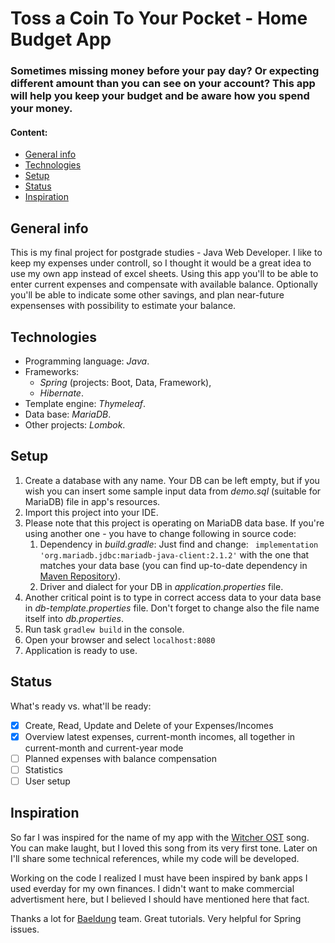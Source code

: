 # Toss a Coin To Your Pocket - Home Budget App
### Sometimes missing money before your pay day? Or expecting different amount than you can see on your account? This app will help you keep your budget and be aware how you spend your money.

#### Content:
* [General info](#general-info)
* [Technologies](#technologies)
* [Setup](#setup)
* [Status](#setup)
* [Inspiration](#inspiration)
## General info
This is my final project for postgrade studies - Java Web Developer. 
I like to keep my expenses under controll, so I thought it would be a great idea to use my own app instead of excel sheets. Using this app you'll to be able to enter current expenses and compensate with available balance. Optionally you'll be able to indicate some other savings, and plan near-future expensenses with possibility to estimate your balance.
## Technologies
* Programming language: *Java*.
* Frameworks: 
  * *Spring* (projects: Boot, Data, Framework), 
  * *Hibernate*. 
* Template engine: *Thymeleaf*.
* Data base: *MariaDB*.
* Other projects: *Lombok*.
## Setup
1. Create a database with any name. Your DB can be left empty, but if you wish you can insert some sample input data from *demo.sql* (suitable for MariaDB) file in app's resources.
1. Import this project into your IDE.
1. Please note that this project is operating on MariaDB data base. If you're using another one - you have to change following in source code:
   1. Dependency in *build.gradle*: Just find and change: 
      ``` implementation 'org.mariadb.jdbc:mariadb-java-client:2.1.2'``` with the one that matches your data base (you can find up-to-date dependency in [Maven Repository](https://mvnrepository.com)).
   1. Driver and dialect for your DB in *application.properties* file.
1. Another critical point is to type in correct access data to your data base in *db-template.properties* file. Don't forget to change also the file name itself into *db.properties*. 
1. Run task ```gradlew build``` in the console.
1. Open your browser and select ```localhost:8080```
1. Application is ready to use.
## Status
What's ready vs. what'll be ready:
- [x] Create, Read, Update and Delete of your Expenses/Incomes
- [x] Overview latest expenses, current-month incomes, all together in current-month and current-year mode
- [ ] Planned expenses with balance compensation
- [ ] Statistics
- [ ] User setup
## Inspiration
So far I was inspired for the name of my app with the [Witcher OST](https://youtu.be/hqbS7O9qIXE "Toss a Coin To Your Witcher") song. You can make laught, but I loved this song from its very first tone. Later on I'll share some technical references, while my code will be developed.

Working on the code I realized I must have been inspired by bank apps I used everday for my own finances. I didn't want to make commercial advertisment here, but I believed I should have mentioned here that fact.

Thanks a lot for [Baeldung](https://www.baeldung.com) team. Great tutorials. Very helpful for Spring issues.
